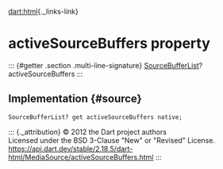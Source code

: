 [dart:html](../../dart-html/dart-html-library){._links-link}

activeSourceBuffers property
============================

::: {#getter .section .multi-line-signature}
[SourceBufferList](../sourcebufferlist-class)? activeSourceBuffers
:::

Implementation {#source}
--------------

``` {.language-dart data-language="dart"}
SourceBufferList? get activeSourceBuffers native;
```

::: {._attribution}
© 2012 the Dart project authors\
Licensed under the BSD 3-Clause \"New\" or \"Revised\" License.\
<https://api.dart.dev/stable/2.18.5/dart-html/MediaSource/activeSourceBuffers.html>
:::
